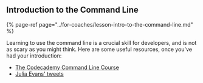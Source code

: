 ## Introduction to the Command Line

{% page-ref page="../for-coaches/lesson-intro-to-the-command-line.md" %}

Learning to use the command line is a crucial skill for developers, and is not as scary as you might think. Here are some useful resources, once you've had your introduction:

* ​[The Codecademy Command Line Course](https://www.codecademy.com/learn/learn-the-command-line)​
* ​[Julia Evans' tweets](https://twitter.com/b0rk)
